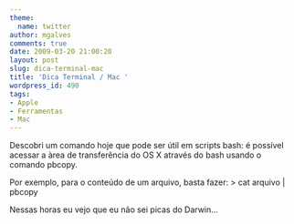 ```yaml
---
theme:
  name: twitter
author: mgalves
comments: true
date: 2009-03-20 21:00:20
layout: post
slug: dica-terminal-mac
title: 'Dica Terminal / Mac '
wordpress_id: 490
tags:
- Apple
- Ferramentas
- Mac
---
```


Descobri um comando hoje que pode ser útil em scripts bash: é possível acessar a àrea de transferência do OS X através do bash usando o comando pbcopy.

Por exemplo, para o conteúdo de um arquivo, basta fazer: > cat arquivo | pbcopy

Nessas horas eu vejo que eu não sei picas do Darwin...
